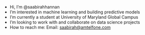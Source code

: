 - Hi, I’m @saabirahhannan
- I’m interested in machine learning and building predictive models
- I’m currently a student at University of Maryland Global Campus
- I’m looking to work with and collaborate on data science projects
- How to reach me: Email: saabirah@amtelfone.com 

<!---
saabirahhannan/saabirahhannan is a ✨ special ✨ repository because its `README.md` (this file) appears on your GitHub profile.
You can click the Preview link to take a look at your changes.
--->
